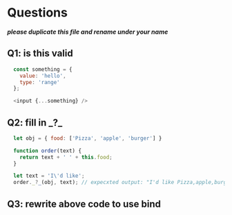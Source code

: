 # Questions

***please duplicate this file and rename under your name***

## Q1: is this valid

```javascript
  const something = {
    value: 'hello',
    type: 'range'
  };

  <input {...something} />
```

## Q2: fill in \_?_

```javascript
  let obj = { food: ['Pizza', 'apple', 'burger'] }

  function order(text) {
    return text + ' ' + this.food;
  }

  let text = 'I\'d like';
  order._?_(obj, text); // expecxted output: "I'd like Pizza,apple,burger"
```

## Q3: rewrite above code to use bind
